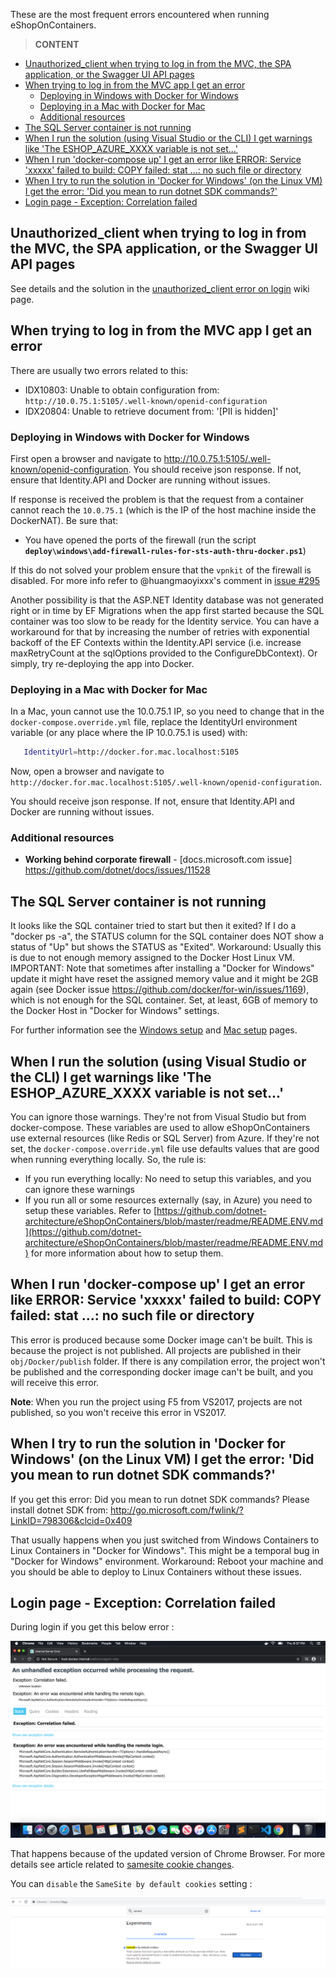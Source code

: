These are the most frequent errors encountered when running eShopOnContainers.

> **CONTENT**

- [Unauthorized_client when trying to log in from the MVC, the SPA application, or the Swagger UI API pages](#unauthorizedclient-when-trying-to-log-in-from-the-mvc-the-spa-application-or-the-swagger-ui-api-pages)
- [When trying to log in from the MVC app I get an error](#when-trying-to-log-in-from-the-mvc-app-i-get-an-error)
  - [Deploying in Windows with Docker for Windows](#deploying-in-windows-with-docker-for-windows)
  - [Deploying in a Mac with Docker for Mac](#deploying-in-a-mac-with-docker-for-mac)
  - [Additional resources](#additional-resources)
- [The SQL Server container is not running](#the-sql-server-container-is-not-running)
- [When I run the solution (using Visual Studio or the CLI) I get warnings like 'The ESHOP_AZURE_XXXX variable is not set...'](#when-i-run-the-solution-using-visual-studio-or-the-cli-i-get-warnings-like-the-eshopazurexxxx-variable-is-not-set)
- [When I run 'docker-compose up' I get an error like ERROR: Service 'xxxxx' failed to build: COPY failed: stat ...: no such file or directory](#when-i-run-docker-compose-up-i-get-an-error-like-error-service-xxxxx-failed-to-build-copy-failed-stat--no-such-file-or-directory)
- [When I try to run the solution in 'Docker for Windows' (on the Linux VM) I get the error: 'Did you mean to run dotnet SDK commands?'](#when-i-try-to-run-the-solution-in-docker-for-windows-on-the-linux-vm-i-get-the-error-did-you-mean-to-run-dotnet-sdk-commands)
- [Login page - Exception: Correlation failed](#Login-page---Exception:-Correlation-failed)

## Unauthorized_client when trying to log in from the MVC, the SPA application, or the Swagger UI API pages

See details and the solution in the [unauthorized_client error on login](unauthorized_client-error-on-login) wiki page.

## When trying to log in from the MVC app I get an error

There are usually two errors related to this:

- IDX10803: Unable to obtain configuration from: `http://10.0.75.1:5105/.well-known/openid-configuration`
- IDX20804: Unable to retrieve document from: '[PII is hidden]'

### Deploying in Windows with Docker for Windows

First open a browser and navigate to <http://10.0.75.1:5105/.well-known/openid-configuration>. You should receive json response. If not, ensure that Identity.API and Docker are running without issues.

If response is received the problem is that the request from a container cannot reach the `10.0.75.1` (which is the IP of the host machine inside the DockerNAT). Be sure that:

- You have opened the ports of the firewall (run the script **`deploy\windows\add-firewall-rules-for-sts-auth-thru-docker.ps1`**)

If this do not solved your problem ensure that the `vpnkit` of the firewall is disabled. For more info refer to @huangmaoyixxx's comment in [issue #295](https://github.com/dotnet-architecture/eShopOnContainers/issues/295)

Another possibility is that the ASP.NET Identity database was not generated right or in time by EF Migrations when the app first started because the SQL container was too slow to be ready for the Identity service. You can have a workaround for that by increasing the number of retries with exponential backoff of the EF Contexts within the Identity.API service (i.e. increase maxRetryCount at the sqlOptions provided to the ConfigureDbContext). Or simply, try re-deploying the app into Docker. 

### Deploying in a Mac with Docker for Mac

In a Mac, youn cannot use the 10.0.75.1 IP, so you need to change that in the `docker-compose.override.yml` file, replace the IdentityUrl environment variable (or any place where the IP 10.0.75.1 is used) with:

 ```bash
    IdentityUrl=http://docker.for.mac.localhost:5105
 ```

Now, open a browser and navigate to `http://docker.for.mac.localhost:5105/.well-known/openid-configuration`. 

You should receive json response. If not, ensure that Identity.API and Docker are running without issues.

### Additional resources

- **Working behind corporate firewall** - [docs.microsoft.com issue]\
  https://github.com/dotnet/docs/issues/11528

## The SQL Server container is not running

It looks like the SQL container tried to start but then it exited?
If I do a "docker ps -a", the STATUS column for the SQL container does NOT show a status of "Up" but shows the STATUS as "Exited".
Workaround: Usually this is due to not enough memory assigned to the Docker Host Linux VM. 
IMPORTANT: Note that sometimes after installing a "Docker for Windows" update it might have reset the assigned memory value and it might be 2GB again (see Docker issue <https://github.com/docker/for-win/issues/1169>), which is not enough for the SQL container. Set, at least, 6GB of memory to the Docker Host in "Docker for Windows" settings.

For further information see the [Windows setup](Windows-setup) and [Mac setup](Mac-setup) pages.

## When I run the solution (using Visual Studio or the CLI) I get warnings like 'The ESHOP_AZURE_XXXX variable is not set...'

You can ignore those warnings. They're not from Visual Studio but from docker-compose. These variables are used to allow eShopOnContainers use external resources (like Redis or SQL Server) from Azure. If they're not set, the `docker-compose.override.yml` file use defaults values that are good when running everything locally. So, the rule is:

- If you run everything locally: No need to setup this variables, and you can ignore these warnings
- If you run all or some resources externally (say, in Azure) you need to setup these variables. Refer to [https://github.com/dotnet-architecture/eShopOnContainers/blob/master/readme/README.ENV.md](https://github.com/dotnet-architecture/eShopOnContainers/blob/master/readme/README.ENV.md) for more information about how to setup them.

## When I run 'docker-compose up' I get an error like ERROR: Service 'xxxxx' failed to build: COPY failed: stat ...: no such file or directory

This error is produced because some Docker image can't be built. This is because the project is not published. All projects are published in their `obj/Docker/publish` folder. If there is any compilation error, the project won't be published and the corresponding docker image can't be built, and you will receive this error.

**Note**: When you run the project using F5 from VS2017, projects are not published, so you won't receive this error in VS2017.

## When I try to run the solution in 'Docker for Windows' (on the Linux VM) I get the error: 'Did you mean to run dotnet SDK commands?'

If you get this error:
Did you mean to run dotnet SDK commands? Please install dotnet SDK from: 
  http://go.microsoft.com/fwlink/?LinkID=798306&clcid=0x409

That usually happens when you just switched from Windows Containers to Linux Containers in "Docker for Windows".
This might be a temporal bug in "Docker for Windows" environment.
Workaround: Reboot your machine and you should be able to deploy to Linux Containers without these issues.


## Login page - Exception: Correlation failed

During login if you get this below error :

![](images/Correlation-failed-error-on-login/correlation-failed.png)

That happens because of the updated version of Chrome Browser. For more details see article related to [samesite cookie changes](https://devblogs.microsoft.com/aspnet/upcoming-samesite-cookie-changes-in-asp-net-and-asp-net-core/).

You can `disable` the `SameSite by default cookies` setting :

![](images/Correlation-failed-error-on-login/same-site-setting-chrome-browser.png)
